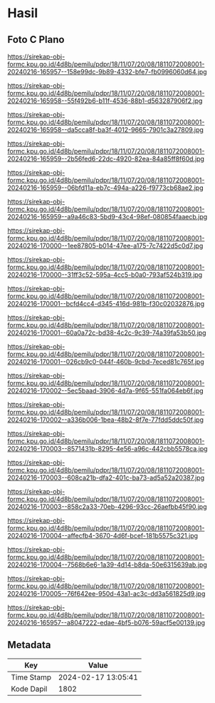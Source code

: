 # Hasil

## Foto C Plano

https://sirekap-obj-formc.kpu.go.id/4d8b/pemilu/pdpr/18/11/07/20/08/1811072008001-20240216-165957--158e99dc-9b89-4332-bfe7-fb0996060d64.jpg

https://sirekap-obj-formc.kpu.go.id/4d8b/pemilu/pdpr/18/11/07/20/08/1811072008001-20240216-165958--55f492b6-b11f-4536-88b1-d563287906f2.jpg

https://sirekap-obj-formc.kpu.go.id/4d8b/pemilu/pdpr/18/11/07/20/08/1811072008001-20240216-165958--da5cca8f-ba3f-4012-9665-7901c3a27809.jpg

https://sirekap-obj-formc.kpu.go.id/4d8b/pemilu/pdpr/18/11/07/20/08/1811072008001-20240216-165959--2b56fed6-22dc-4920-82ea-84a85ff8f60d.jpg

https://sirekap-obj-formc.kpu.go.id/4d8b/pemilu/pdpr/18/11/07/20/08/1811072008001-20240216-165959--06bfd11a-eb7c-494a-a226-f9773cb68ae2.jpg

https://sirekap-obj-formc.kpu.go.id/4d8b/pemilu/pdpr/18/11/07/20/08/1811072008001-20240216-165959--a9a46c83-5bd9-43c4-98ef-080854faaecb.jpg

https://sirekap-obj-formc.kpu.go.id/4d8b/pemilu/pdpr/18/11/07/20/08/1811072008001-20240216-170000--1ee87805-b014-47ee-a175-7c7422d5c0d7.jpg

https://sirekap-obj-formc.kpu.go.id/4d8b/pemilu/pdpr/18/11/07/20/08/1811072008001-20240216-170000--31ff3c52-595a-4cc5-b0a0-793af524b319.jpg

https://sirekap-obj-formc.kpu.go.id/4d8b/pemilu/pdpr/18/11/07/20/08/1811072008001-20240216-170001--bcfd4cc4-d345-416d-981b-f30c02032876.jpg

https://sirekap-obj-formc.kpu.go.id/4d8b/pemilu/pdpr/18/11/07/20/08/1811072008001-20240216-170001--60a0a72c-bd38-4c2c-9c39-74a39fa53b50.jpg

https://sirekap-obj-formc.kpu.go.id/4d8b/pemilu/pdpr/18/11/07/20/08/1811072008001-20240216-170001--026cb9c0-044f-460b-9cbd-7eced81c765f.jpg

https://sirekap-obj-formc.kpu.go.id/4d8b/pemilu/pdpr/18/11/07/20/08/1811072008001-20240216-170002--5ec5baad-3906-4d7a-9f65-551fa064eb6f.jpg

https://sirekap-obj-formc.kpu.go.id/4d8b/pemilu/pdpr/18/11/07/20/08/1811072008001-20240216-170002--a336b006-1bea-48b2-8f7e-77fdd5ddc50f.jpg

https://sirekap-obj-formc.kpu.go.id/4d8b/pemilu/pdpr/18/11/07/20/08/1811072008001-20240216-170003--8571431b-8295-4e56-a96c-442cbb5578ca.jpg

https://sirekap-obj-formc.kpu.go.id/4d8b/pemilu/pdpr/18/11/07/20/08/1811072008001-20240216-170003--608ca21b-dfa2-401c-ba73-ad5a52a20387.jpg

https://sirekap-obj-formc.kpu.go.id/4d8b/pemilu/pdpr/18/11/07/20/08/1811072008001-20240216-170003--858c2a33-70eb-4296-93cc-26aefbb45f90.jpg

https://sirekap-obj-formc.kpu.go.id/4d8b/pemilu/pdpr/18/11/07/20/08/1811072008001-20240216-170004--affecfb4-3670-4d6f-bcef-181b5575c321.jpg

https://sirekap-obj-formc.kpu.go.id/4d8b/pemilu/pdpr/18/11/07/20/08/1811072008001-20240216-170004--7568b6e6-1a39-4d14-b8da-50e6315639ab.jpg

https://sirekap-obj-formc.kpu.go.id/4d8b/pemilu/pdpr/18/11/07/20/08/1811072008001-20240216-170005--76f642ee-950d-43a1-ac3c-dd3a561825d9.jpg

https://sirekap-obj-formc.kpu.go.id/4d8b/pemilu/pdpr/18/11/07/20/08/1811072008001-20240216-165957--a8047222-edae-4bf5-b076-59acf5e00139.jpg


## Metadata

| Key        | Value               |
| ---------- | ------------------- |
| Time Stamp | 2024-02-17 13:05:41 |
| Kode Dapil | 1802                |



